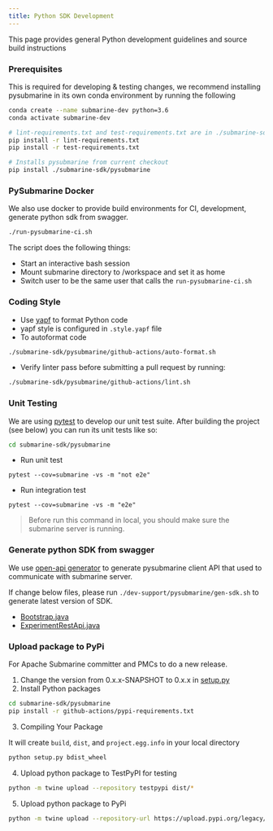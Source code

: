 ```yaml
---
title: Python SDK Development
---
```


<!---
  Licensed under the Apache License, Version 2.0 (the "License");
  you may not use this file except in compliance with the License.
  You may obtain a copy of the License at

   http://www.apache.org/licenses/LICENSE-2.0

  Unless required by applicable law or agreed to in writing, software
  distributed under the License is distributed on an "AS IS" BASIS,
  WITHOUT WARRANTIES OR CONDITIONS OF ANY KIND, either express or implied.
  See the License for the specific language governing permissions and
  limitations under the License. See accompanying LICENSE file.
-->

This page provides general Python development guidelines and source build instructions
### Prerequisites
This is required for developing & testing changes, we recommend installing pysubmarine
in its own conda environment by running the following
```bash
conda create --name submarine-dev python=3.6
conda activate submarine-dev

# lint-requirements.txt and test-requirements.txt are in ./submarine-sdk/pysubmarine/github-actions
pip install -r lint-requirements.txt
pip install -r test-requirements.txt

# Installs pysubmarine from current checkout
pip install ./submarine-sdk/pysubmarine
```
### PySubmarine Docker
We also use docker to provide build environments for CI, development,
generate python sdk from swagger.
```bash
./run-pysubmarine-ci.sh
```
The script does the following things:
- Start an interactive bash session
- Mount submarine directory to /workspace and set it as home
- Switch user to be the same user that calls the `run-pysubmarine-ci.sh`
### Coding Style
- Use [yapf](https://github.com/google/yapf) to format Python code
- yapf style is configured in `.style.yapf` file
- To autoformat code
```bash
./submarine-sdk/pysubmarine/github-actions/auto-format.sh
```
- Verify linter pass before submitting a pull request by running:
```bash
./submarine-sdk/pysubmarine/github-actions/lint.sh
```
### Unit Testing
We are using [pytest](https://docs.pytest.org/en/latest/) to develop our unit test suite.
After building the project (see below) you can run its unit tests like so:
```bash
cd submarine-sdk/pysubmarine
```
- Run unit test
```shell script
pytest --cov=submarine -vs -m "not e2e"
```
- Run integration test
```shell script
pytest --cov=submarine -vs -m "e2e"
```
> Before run this command in local, you should make sure the submarine server is running. 

### Generate python SDK from swagger
We use [open-api generator](https://openapi-generator.tech/docs/installation/#jar)
to generate pysubmarine client API that used to communicate with submarine server.

If change below files, please run `./dev-support/pysubmarine/gen-sdk.sh`
to generate latest version of SDK.
- [Bootstrap.java](https://github.com/apache/submarine/blob/master/submarine-server/server-core/src/main/java/org/apache/submarine/server/Bootstrap.java)
- [ExperimentRestApi.java](https://github.com/apache/submarine/blob/master/submarine-server/server-core/src/main/java/org/apache/submarine/server/rest/ExperimentRestApi.java)

### Upload package to PyPi
For Apache Submarine committer and PMCs to do a new release.
1. Change the version from 0.x.x-SNAPSHOT to 0.x.x
in [setup.py](https://github.com/apache/submarine/blob/master/submarine-sdk/pysubmarine/setup.py)
2. Install Python packages
```bash
cd submarine-sdk/pysubmarine
pip install -r github-actions/pypi-requirements.txt
```
3. Compiling Your Package

It will create `build`, `dist`, and `project.egg.info`
in your local directory
```bash
python setup.py bdist_wheel
```
4. Upload python package to TestPyPI for testing
```bash
python -m twine upload --repository testpypi dist/*
```
5. Upload python package to PyPi
```bash
python -m twine upload --repository-url https://upload.pypi.org/legacy/ dist/*
```
